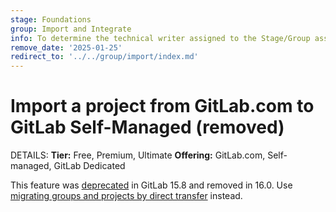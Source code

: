 ```yaml
---
stage: Foundations
group: Import and Integrate
info: To determine the technical writer assigned to the Stage/Group associated with this page, see https://handbook.gitlab.com/handbook/product/ux/technical-writing/#assignments
remove_date: '2025-01-25'
redirect_to: '../../group/import/index.md'
---
```


# Import a project from GitLab.com to GitLab Self-Managed (removed)

DETAILS:
**Tier:** Free, Premium, Ultimate
**Offering:** GitLab.com, Self-managed, GitLab Dedicated

This feature was [deprecated](https://gitlab.com/gitlab-org/gitlab/-/merge_requests/108502) in GitLab 15.8
and removed in 16.0.
Use [migrating groups and projects by direct transfer](../../group/import/index.md) instead.
